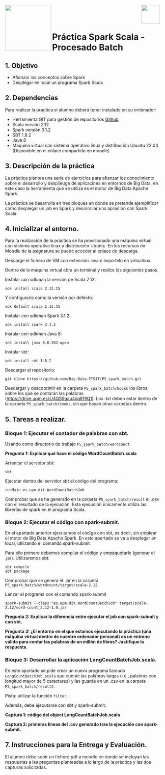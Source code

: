 <img  align="left" width="150" style="float: left;" src="https://www.upm.es/sfs/Rectorado/Gabinete%20del%20Rector/Logos/UPM/CEI/LOGOTIPO%20leyenda%20color%20JPG%20p.png">
<img  align="right" width="60" style="float: right;" src="https://www.dit.upm.es/images/dit08.gif">


<br/><br/>


# Práctica Spark Scala - Procesado Batch

## 1. Objetivo

- Afianzar los conceptos sobre Spark
- Desplegar en local un programa Spark Scala

## 2. Dependencias

Para realizar la práctica el alumno deberá tener instalado en su ordenador:
- Herramienta GIT para gestión de repositorios [Github](https://git-scm.com/downloads)
- Scala versión 2.12
- Spark versión 3.1.2
- SBT 1.8.2
- Java 8
- Máquina virtual con sistema operativo linux y distribución Ubuntu 22.04 (Disponible en el enlace compartido en moodle) 


## 3. Descripción de la práctica

La práctica plantea una serie de ejercicios para afianzar los conocimiento sobre el desarrollo y desplieuge de aplicacines en entornos de Big Data, en este caso la herramienta que se utiliza es el motor de Big Data Apache Spark.

La práctica se desarrolla en tres bloques en donde se pretende ejemplificar como desplegar un job en Spark y desarrollar una apliación con Spark Scala.


## 4. Inicializar el entorno.

Para la realización de la práctica se ha provisionado una máquina virtual con sistema operativo linux y distribución Ubuntu. En los recursos de Moodle de la asignatura se puede acceder al enlace de descarga.

Descarge el fichero de VM con extensión .ova e importelo en virtualbox. 

Dentro de la máquina virtual abra un terminal y realice los siguientes pasos.

Instalar con sdkman la versión de Scala 2.12:
```
sdk install scala 2.12.15
```
Y configurarla como la versión por defecto:
```
sdk default scala 2.12.15
```

Instalar con sdkman Spark 3.1.2:

```
sdk install spark 3.1.2
```

Instalar con sdkman Java 8:

```
sdk install java 8.0.302-open
```

Instalar sbt:
```
sdk install sbt 1.8.2
```

Descargar el repositorio:
```
git clone https://github.com/Big-Data-ETSIT/P5_spark_batch.git
```

Descargar y descoprimir en la carpeta `P5_spark_batch/books` los libros sobre los que se contarán las palabras (https://drive.upm.es/s/4QS9qau4qa819Q1). Los .txt deben estar dentro de la carpeta `P5_spark_batch/books`, sin que hayan otras carpetas dentro.


## 5. Tareas a realizar.

### Bloque 1: Ejecutar el contador de palabras con sbt.

Usando como directorio de trabajo `P5_spark_batch/wordcount`

**Pregunta 1: Explicar qué hace el código WordCountBatch.scala**

Arrancar el servidor sbt:
```
sbt
```

Ejecutar dentro del servidor sbt el código del programa:
```
runMain es.upm.dit.WordCountBatchJob
```

Comprobar que se ha generado en la carpeta `P5_spark_batch/result` el .csv con el resultado de la ejecución. Esta ejecución únicamente utiliza las librerías de spark en el programa Scala.

### Bloque 2: Ejecutar el código con spark-submit.


En el apartado anterior ejecutamos el código con sbt, es decir, sin emplear el motor de Big Data Apache Spark. En este apartado se va a desplegar en local, utilizando el comando spark-submit. 

Para ello primero debemos compilar el código y empaquetarlo (generar el .jar). Utilizaremos sbt:

```
sbt compile
sbt package
```
Comprobar que se genera el .jar en la carpeta `P5_spark_batch/wordcount/target/scala-2.12`

Lanzar el programa con el comando spark-submit

```
spark-submit --class "es.upm.dit.WordCountBatchJob" target/scala-2.12/word-count_2.12-1.0.jar
```

**Pregunta 2: Explicar la diferencia entre ejecutar el job con spark-submit y con sbt.**

**Pregunta 3: ¿El entorno en el que estamos ejecutando la práctica (una máquina virtual dentro de nuestro ordenador personal) es un entrono válido para contar las palabras de un millón de libros? Justifique la respuesta.**



### Bloque 3: Desarrollar la aplicación LongCountBatchJob.scala.

En este apartado se pide crear un nuevo programa llamado `LongCountBatchJob.scala` que cuente las palabras largas (i.e., palabras con longitud mayor de 5 caracteres) y las guarde en un .csv en la carpeta `P5_spark_batch/result2`. 

Pista: utilizar la función `filter`. 

Además, debe ejecutarse con sbt y spark-submit.


**Captura 1: código del object LongCountBatchJob.scala**

**Captura 2: primeras líneas del .csv generado tras la ejecución con spark-submit.**


## 7. Instrucciones para la Entrega y Evaluación.
El alumno debe subir un fichero pdf a moodle en donde se incluyan las respuestas a las preguntas planteadas a lo largo de la práctica y las dos capturas solicitadas.



